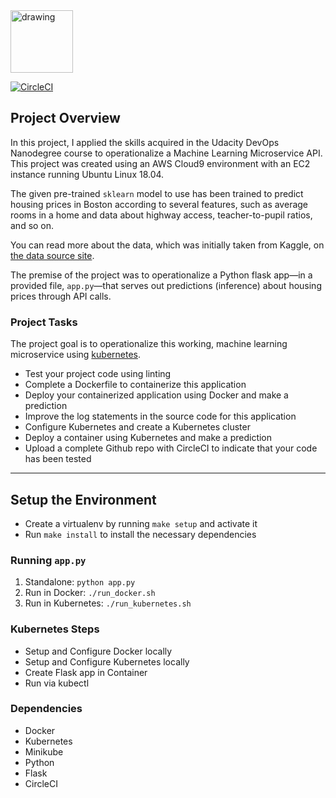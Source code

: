 <img src="https://circleci.com/circleci-logo-stacked-fb.png" alt="drawing" width="100"/>

[![CircleCI](https://circleci.com/gh/JZerman2018/devops-project-udacity.svg?style=svg&circle-token=90f776cb7c067b2d5413cae3f9bb693b01c31540)](https://app.circleci.com/pipelines/github/JZerman2018/devops-project-udacity)


## Project Overview

In this project, I applied the skills acquired in the Udacity DevOps Nanodegree course to operationalize a Machine Learning Microservice API. 
This project was created using an AWS Cloud9 environment with an EC2 instance running Ubuntu Linux 18.04.

The given pre-trained `sklearn` model to use has been trained to predict housing prices in Boston according to several features, such as average rooms in a home and data about highway access, teacher-to-pupil ratios, and so on.

You can read more about the data, which was initially taken from Kaggle, on [the data source site](https://www.kaggle.com/c/boston-housing).

The premise of the project was to operationalize a Python flask app—in a provided file, `app.py`—that serves out predictions (inference) about housing prices through API calls.

### Project Tasks

The project goal is to operationalize this working, machine learning microservice using [kubernetes](https://kubernetes.io/).
* Test your project code using linting
* Complete a Dockerfile to containerize this application
* Deploy your containerized application using Docker and make a prediction
* Improve the log statements in the source code for this application
* Configure Kubernetes and create a Kubernetes cluster
* Deploy a container using Kubernetes and make a prediction
* Upload a complete Github repo with CircleCI to indicate that your code has been tested


---

## Setup the Environment

* Create a virtualenv by running `make setup` and activate it
* Run `make install` to install the necessary dependencies

### Running `app.py`

1. Standalone:  `python app.py`
2. Run in Docker:  `./run_docker.sh`
3. Run in Kubernetes:  `./run_kubernetes.sh`

### Kubernetes Steps

* Setup and Configure Docker locally
* Setup and Configure Kubernetes locally
* Create Flask app in Container
* Run via kubectl

### Dependencies 
* Docker
* Kubernetes
* Minikube
* Python
* Flask
* CircleCI
